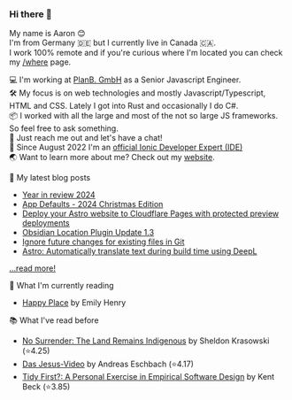 ### Hi there 👋

My name is Aaron 😊   
I'm from Germany 🇩🇪 but I currently live in Canada 🇨🇦.    
I work 100% remote and if you're curious where I'm located you can check my [/where](https://aaronczichon.de/where) page.

💻 I'm working at [PlanB. GmbH](https://github.com/planbgmbh) as a Senior Javascript Engineer.    
🛠 My focus is on web technologies and mostly Javascript/Typescript, HTML and CSS. Lately I got into Rust and occasionally I do C#.   
📦 I worked with all the large and most of the not so large JS frameworks. So feel free to ask something.   
🦜 Just reach me out and let's have a chat!   
📱 Since August 2022 I'm an [official Ionic Developer Expert (IDE)](https://ionic.io/developer-experts)   
🌏 Want to learn more about me? Check out my [website](https://aaronczichon.de).   

📝 My latest blog posts
* [Year in review 2024](https://aaronczichon.de/blog/30-year-in-review-2024/)
* [App Defaults - 2024 Christmas Edition](https://aaronczichon.de/blog/29-app-defaults-dez-2024/)
* [Deploy your Astro website to Cloudflare Pages with protected preview deployments](https://aaronczichon.de/blog/28-cloudflare-pages-astro-github/)
* [Obsidian Location Plugin Update 1.3](https://aaronczichon.de/blog/26-obsidian-plugin-130/)
* [Ignore future changes for existing files in Git](https://aaronczichon.de/blog/23-gitignore-existing/)
* [Astro: Automatically translate text during build time using DeepL](https://aaronczichon.de/blog/21-astro-deepl-component/)

[...read more!](https://aaronczichon.de/blog)

📖 What I'm currently reading   
- [Happy Place](https://app.thestorygraph.com/books/084df628-75a9-4357-a928-b0547027122d) by Emily Henry

📚 What I've read before
- [No Surrender: The Land Remains Indigenous](https://app.thestorygraph.com/books/0b76d43c-2604-4b6c-94d7-1f72be99bdf2) by Sheldon Krasowski (⭐️4.25)
- [Das Jesus-Video](https://www.goodreads.com/review/show/6926802828?utm_medium=api&utm_source=rss) by Andreas Eschbach (⭐️4.17)
- [Tidy First?: A Personal Exercise in Empirical Software Design](https://www.goodreads.com/review/show/6614987667?utm_medium=api&utm_source=rss) by Kent Beck (⭐️3.85)

<!--
**aaronczichon/aaronczichon** is a ✨ _special_ ✨ repository because its `README.md` (this file) appears on your GitHub profile.

Here are some ideas to get you started:

- 🔭 I’m currently working on ...
- 🌱 I’m currently learning ...
- 👯 I’m looking to collaborate on ...
- 🤔 I’m looking for help with ...
- 💬 Ask me about ...
- 📫 How to reach me: ...
- 😄 Pronouns: ...
- ⚡ Fun fact: ...
-->
